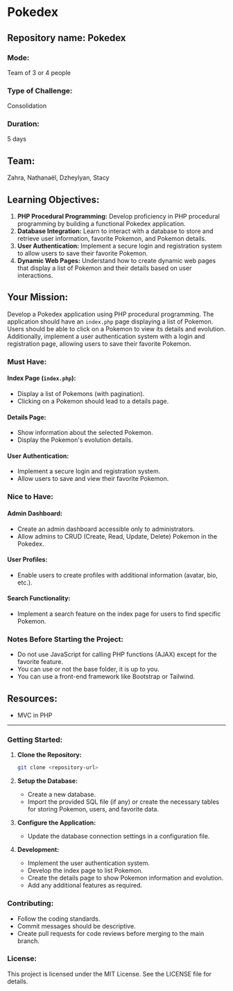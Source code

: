 # Pokedex

## Repository name: Pokedex

### Mode: 
Team of 3 or 4 people

### Type of Challenge:
Consolidation

### Duration:
5 days

## Team:
Zahra, Nathanaël, Dzheylyan, Stacy

## Learning Objectives:
1. **PHP Procedural Programming:** Develop proficiency in PHP procedural programming by building a functional Pokedex application.
2. **Database Integration:** Learn to interact with a database to store and retrieve user information, favorite Pokemon, and Pokemon details.
3. **User Authentication:** Implement a secure login and registration system to allow users to save their favorite Pokemon.
4. **Dynamic Web Pages:** Understand how to create dynamic web pages that display a list of Pokemon and their details based on user interactions.

## Your Mission:
Develop a Pokedex application using PHP procedural programming. The application should have an `index.php` page displaying a list of Pokemon. Users should be able to click on a Pokemon to view its details and evolution. Additionally, implement a user authentication system with a login and registration page, allowing users to save their favorite Pokemon.

### Must Have:
#### Index Page (`index.php`):
- Display a list of Pokemons (with pagination).
- Clicking on a Pokemon should lead to a details page.

#### Details Page:
- Show information about the selected Pokemon.
- Display the Pokemon's evolution details.

#### User Authentication:
- Implement a secure login and registration system.
- Allow users to save and view their favorite Pokemon.

### Nice to Have:
#### Admin Dashboard:
- Create an admin dashboard accessible only to administrators.
- Allow admins to CRUD (Create, Read, Update, Delete) Pokemon in the Pokedex.

#### User Profiles:
- Enable users to create profiles with additional information (avatar, bio, etc.).

#### Search Functionality:
- Implement a search feature on the index page for users to find specific Pokemon.

### Notes Before Starting the Project:
- Do not use JavaScript for calling PHP functions (AJAX) except for the favorite feature.
- You can use or not the base folder, it is up to you.
- You can use a front-end framework like Bootstrap or Tailwind.

## Resources:
- MVC in PHP

---

### Getting Started:

1. **Clone the Repository:**
   ```bash
   git clone <repository-url>
   ```

2. **Setup the Database:**
   - Create a new database.
   - Import the provided SQL file (if any) or create the necessary tables for storing Pokemon, users, and favorite data.

3. **Configure the Application:**
   - Update the database connection settings in a configuration file.

4. **Development:**
   - Implement the user authentication system.
   - Develop the index page to list Pokemon.
   - Create the details page to show Pokemon information and evolution.
   - Add any additional features as required.

### Contributing:
- Follow the coding standards.
- Commit messages should be descriptive.
- Create pull requests for code reviews before merging to the main branch.

### License:
This project is licensed under the MIT License. See the LICENSE file for details.
